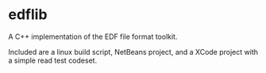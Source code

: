 edflib
======

A C++ implementation of the EDF file format toolkit.

Included are a linux build script, NetBeans project, and a XCode project with a simple read test codeset.
